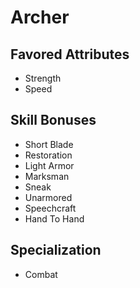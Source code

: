 # Archer

## Favored Attributes
- Strength
- Speed

## Skill Bonuses
- Short Blade
- Restoration
- Light Armor
- Marksman
- Sneak
- Unarmored
- Speechcraft
- Hand To Hand

## Specialization
- Combat